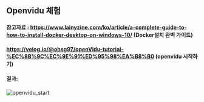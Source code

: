 ## Openvidu 체험

#### 참고자료 : https://www.lainyzine.com/ko/article/a-complete-guide-to-how-to-install-docker-desktop-on-windows-10/ (Docker설치 완벽 가이드)

#### https://velog.io/@ohsg97/openVidu-tutorial-%EC%8B%9C%EC%9E%91%ED%95%98%EA%B8%B0 (openvidu 시작하기)



#### 결과: 

![openvidu_start](C:\Users\SSAFY\Desktop\TERAS\planning\openvidu_start.PNG)
